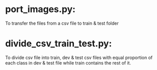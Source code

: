 # port_images.py:  
To transfer the files from a csv file to train & test folder  
# divide_csv_train_test.py:  
To divide csv file into train, dev & test csv files with equal proportion of each class in dev & test file while train contains the rest of it.